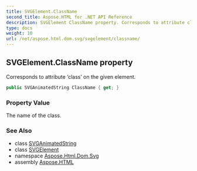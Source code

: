 ```yaml
---
title: SVGElement.ClassName
second_title: Aspose.HTML for .NET API Reference
description: SVGElement ClassName property. Corresponds to attribute class on the given element
type: docs
weight: 10
url: /net/aspose.html.dom.svg/svgelement/classname/
---
```

## SVGElement.ClassName property

Corresponds to attribute ‘class’ on the given element.

```csharp
public SVGAnimatedString ClassName { get; }
```

### Property Value

The name of the class.

### See Also

* class [SVGAnimatedString](../../../aspose.html.dom.svg.datatypes/svganimatedstring/)
* class [SVGElement](../)
* namespace [Aspose.Html.Dom.Svg](../../../aspose.html.dom.svg/)
* assembly [Aspose.HTML](../../../)

